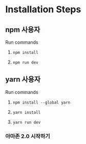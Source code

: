 # Installation Steps



## npm 사용자

Run commands

1) ```npm install```


2) ```npm run dev```


## yarn 사용자

Run commands 

1) ```npm install --global yarn```

2) ```yarn install```

3) ```yarn run dev```


### 아마존 2.0 시작하기


